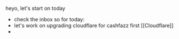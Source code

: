 heyo, let's start on today
- check the inbox
so for today:
- let's work on upgrading cloudflare for cashfazz first [[Cloudflare]]
- 
